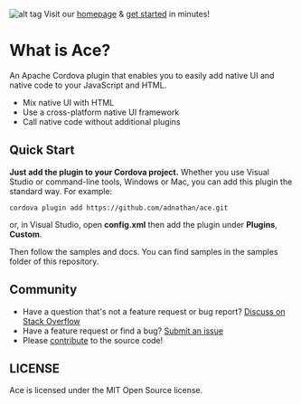 ![alt tag](http://ace.run/assets/images/logo/ace.png) Visit our [homepage](http://ace.run/) & [get started](http://ace.run/docs/getting-started/) in minutes!

# What is Ace?

An Apache Cordova plugin that enables you to easily add native UI and native code to your JavaScript and HTML.

* Mix native UI with HTML
* Use a cross-platform native UI framework
* Call native code without additional plugins

## Quick Start

**Just add the plugin to your Cordova project.** Whether you use Visual Studio or command-line tools, Windows or Mac, you can add this plugin the standard way.  For example:
```
cordova plugin add https://github.com/adnathan/ace.git
```
or, in Visual Studio, open **config.xml** then add the plugin under **Plugins**, **Custom**.

Then follow the samples and docs. You can find samples in the samples folder of this repository.

## Community

* Have a question that's not a feature request or bug report? [Discuss on Stack Overflow](https://stackoverflow.com/questions/tagged/ace-plugin)
* Have a feature request or find a bug? [Submit an issue](https://github.com/adnathan/ace/issues)
* Please [contribute](https://github.com/adnathan/ace/blob/master/CONTRIBUTING.md) to the source code!


## LICENSE

Ace is licensed under the MIT Open Source license.